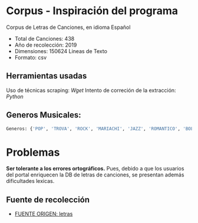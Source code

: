 # Corpus - Inspiración del programa
Corpus de Letras de Canciones, en idioma Español

- Total de Canciones: 438
- Año de recolección: 2019
- Dimensiones: 150624  Lineas de Texto
- Formato: csv

## Herramientas usadas
Uso de técnicas scraping: *Wget*
Intento de correción de la extracción: *Python*

## Generos Musicales:
```python
Generos: {'POP', 'TROVA', 'ROCK', 'MARIACHI', 'JAZZ', 'ROMANTICO', 'BOLEROS'}
```
# Problemas
**Ser tolerante a los errores ortográficos.**
Pues, debido a que los usuarios del portal enriquecen la DB de letras de canciones,
se presentan además dificultades lexicas. 

## Fuente de recolección
- [FUENTE ORIGEN: letras](https://www.letras.com/  "letras.com") 
